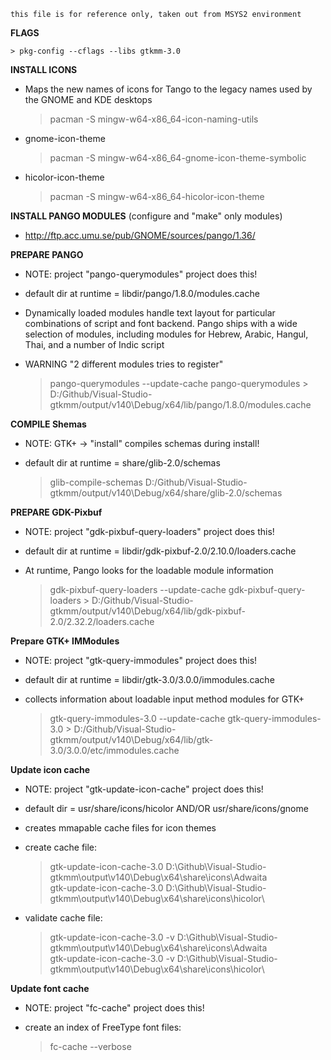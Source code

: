 ```
this file is for reference only, taken out from MSYS2 environment
```

**FLAGS**

	> pkg-config --cflags --libs gtkmm-3.0

**INSTALL ICONS**

* Maps the new names of icons for Tango to the legacy names used by the GNOME and KDE desktops
	
	>pacman -S mingw-w64-x86_64-icon-naming-utils
	
* gnome-icon-theme
	
	>pacman -S mingw-w64-x86_64-gnome-icon-theme-symbolic
	
* hicolor-icon-theme
	
	>pacman -S mingw-w64-x86_64-hicolor-icon-theme

**INSTALL PANGO MODULES** (configure and "make" only modules)

* http://ftp.acc.umu.se/pub/GNOME/sources/pango/1.36/

**PREPARE PANGO**

* NOTE: project "pango-querymodules" project does this!
* default dir at runtime = libdir/pango/1.8.0/modules.cache
* Dynamically loaded modules handle text layout for particular combinations of script and font backend. Pango ships with a wide selection of modules, including modules for Hebrew, Arabic, Hangul, Thai, and a number of Indic script
* WARNING "2 different modules tries to register"

	>pango-querymodules --update-cache
    >pango-querymodules > D:/Github/Visual-Studio-gtkmm/output/v140\Debug/x64/lib/pango/1.8.0/modules.cache

**COMPILE Shemas**

* NOTE: GTK+ -> "install" compiles schemas during install!
* default dir at runtime = share/glib-2.0/schemas

	> glib-compile-schemas D:/Github/Visual-Studio-gtkmm/output/v140\Debug/x64/share/glib-2.0/schemas


**PREPARE GDK-Pixbuf**

* NOTE: project "gdk-pixbuf-query-loaders" project does this!
* default dir at runtime = libdir/gdk-pixbuf-2.0/2.10.0/loaders.cache
* At runtime, Pango looks for the loadable module information

	> gdk-pixbuf-query-loaders --update-cache
	> gdk-pixbuf-query-loaders > D:/Github/Visual-Studio-gtkmm/output/v140\Debug/x64/lib/gdk-pixbuf-2.0/2.32.2/loaders.cache

**Prepare GTK+ IMModules**

* NOTE: project "gtk-query-immodules" project does this!
* default dir at runtime = libdir/gtk-3.0/3.0.0/immodules.cache
* collects information about loadable input method modules for GTK+

	> gtk-query-immodules-3.0 --update-cache
	> gtk-query-immodules-3.0 > D:/Github/Visual-Studio-gtkmm/output/v140\Debug/x64/lib/gtk-3.0/3.0.0/etc/immodules.cache

**Update icon cache**

* NOTE: project "gtk-update-icon-cache" project does this!
* default dir = usr/share/icons/hicolor AND/OR usr/share/icons/gnome
* creates mmapable cache files for icon themes

* create cache file:
	
	> gtk-update-icon-cache-3.0 D:\Github\Visual-Studio-gtkmm\output\v140\Debug\x64\share\icons\Adwaita\
	> gtk-update-icon-cache-3.0 D:\Github\Visual-Studio-gtkmm\output\v140\Debug\x64\share\icons\hicolor\
	
* validate cache file:
	> gtk-update-icon-cache-3.0 -v D:\Github\Visual-Studio-gtkmm\output\v140\Debug\x64\share\icons\Adwaita\
	> gtk-update-icon-cache-3.0 -v D:\Github\Visual-Studio-gtkmm\output\v140\Debug\x64\share\icons\hicolor\

**Update font cache**

* NOTE: project "fc-cache" project does this!
* create an index of FreeType font files:
	
	> fc-cache --verbose
